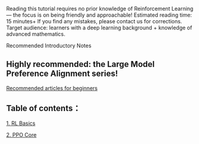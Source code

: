 Reading this tutorial requires no prior knowledge of Reinforcement Learning — the focus is on being friendly and approachable!
Estimated reading time: 15 minutes+
If you find any mistakes, please contact us for corrections.
Target audience: learners with a deep learning background + knowledge of advanced mathematics.

Recommended Introductory Notes

## Highly recommended: the Large Model Preference Alignment series!
[Recommended articles for beginners](articles.md)

## Table of contents：

[1. RL Basics](01_RLBasics.md)

[2. PPO Core](02_PPOTheory.md)
